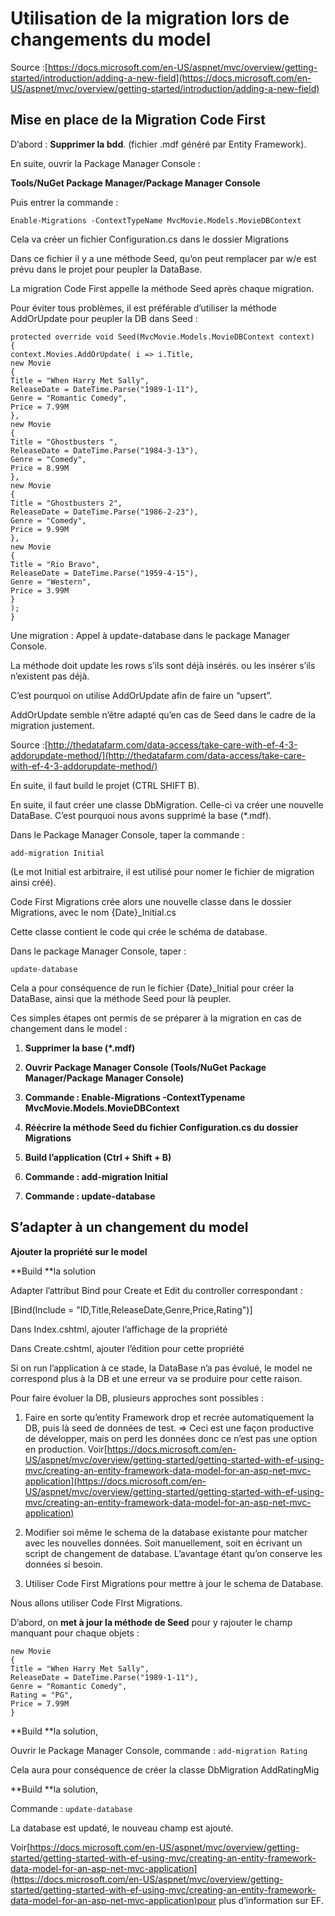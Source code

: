 # Utilisation de la migration lors de changements du model

Source :[https://docs.microsoft.com/en-US/aspnet/mvc/overview/getting-started/introduction/adding-a-new-field](https://docs.microsoft.com/en-US/aspnet/mvc/overview/getting-started/introduction/adding-a-new-field)

## Mise en place de la Migration Code First

D’abord : **Supprimer la bdd**. \(fichier .mdf généré par Entity Framework\).

En suite, ouvrir la Package Manager Console :

**Tools/NuGet Package Manager/Package Manager Console**

Puis entrer la commande :

`Enable-Migrations -ContextTypeName MvcMovie.Models.MovieDBContext`

Cela va créer un fichier Configuration.cs dans le dossier Migrations

Dans ce fichier il y a une méthode Seed, qu’on peut remplacer par w/e est prévu dans le projet pour peupler la DataBase.

La migration Code First appelle la méthode Seed après chaque migration.

Pour éviter tous problèmes, il est préférable d’utiliser la méthode AddOrUpdate pour peupler la DB dans Seed :

```
protected override void Seed(MvcMovie.Models.MovieDBContext context)
{
context.Movies.AddOrUpdate( i => i.Title,
new Movie
{
Title = "When Harry Met Sally",
ReleaseDate = DateTime.Parse("1989-1-11"),
Genre = "Romantic Comedy",
Price = 7.99M
},
new Movie
{
Title = "Ghostbusters ",
ReleaseDate = DateTime.Parse("1984-3-13"),
Genre = "Comedy",
Price = 8.99M
},
new Movie
{
Title = "Ghostbusters 2",
ReleaseDate = DateTime.Parse("1986-2-23"),
Genre = "Comedy",
Price = 9.99M
},
new Movie
{
Title = "Rio Bravo",
ReleaseDate = DateTime.Parse("1959-4-15"),
Genre = "Western",
Price = 3.99M
}
);
}
```

Une migration : Appel à update-database dans le package Manager Console.

La méthode doit update les rows s’ils sont déjà insérés. ou les insérer s’ils n’existent pas déjà.

C’est pourquoi on utilise AddOrUpdate afin de faire un “upsert”.

AddOrUpdate semble n’être adapté qu’en cas de Seed dans le cadre de la migration justement.

Source :[http://thedatafarm.com/data-access/take-care-with-ef-4-3-addorupdate-method/](http://thedatafarm.com/data-access/take-care-with-ef-4-3-addorupdate-method/)

En suite, il faut build le projet \(CTRL SHIFT B\).

En suite, il faut créer une classe DbMigration. Celle-ci va créer une nouvelle DataBase. C’est pourquoi nous avons supprimé la base \(\*.mdf\).

Dans le Package Manager Console, taper la commande :

`add-migration Initial`

\(Le mot Initial est arbitraire, il est utilisé pour nomer le fichier de migration ainsi créé\).

Code First Migrations crée alors une nouvelle classe dans le dossier Migrations, avec le nom {Date}\_Initial.cs

Cette classe contient le code qui crée le schéma de database.

Dans le package Manager Console, taper :

`update-database`

Cela a pour conséquence de run le fichier {Date}\_Initial pour créer la DataBase, ainsi que la méthode Seed pour là peupler.

Ces simples étapes ont permis de se préparer à la migration en cas de changement dans le model :

1. **Supprimer la base \(\*.mdf\)**

2. **Ouvrir Package Manager Console \(Tools/NuGet Package Manager/Package Manager Console\)**

3. **Commande : Enable-Migrations -ContextTypename MvcMovie.Models.MovieDBContext**

4. **Réécrire la méthode Seed du fichier Configuration.cs du dossier Migrations**

5. **Build l’application \(Ctrl + Shift + B\)**

6. **Commande : add-migration Initial**

7. **Commande : update-database**

## S’adapter à un changement du model

**Ajouter la propriété sur le model**

**Build **la solution

Adapter l’attribut Bind pour Create et Edit du controller correspondant :

\[Bind\(Include = "ID,Title,ReleaseDate,Genre,Price,Rating"\)\]

Dans Index.cshtml, ajouter l’affichage de la propriété

Dans Create.cshtml, ajouter l’édition pour cette propriété

Si on run l’application à ce stade, la DataBase n’a pas évolué, le model ne correspond plus à la DB et une erreur va se produire pour cette raison.

Pour faire évoluer la DB, plusieurs approches sont possibles :

1. Faire en sorte qu’entity Framework drop et recrée automatiquement la DB, puis là seed de données de test. ⇒ Ceci est une façon productive de développer, mais on perd les données donc ce n’est pas une option en production. Voir[https://docs.microsoft.com/en-US/aspnet/mvc/overview/getting-started/getting-started-with-ef-using-mvc/creating-an-entity-framework-data-model-for-an-asp-net-mvc-application](https://docs.microsoft.com/en-US/aspnet/mvc/overview/getting-started/getting-started-with-ef-using-mvc/creating-an-entity-framework-data-model-for-an-asp-net-mvc-application)

2. Modifier soi même le schema de la database existante pour matcher avec les nouvelles données. Soit manuellement, soit en écrivant un script de changement de database. L’avantage étant qu’on conserve les données si besoin.

3. Utiliser Code First Migrations pour mettre à jour le schema de Database.

Nous allons utiliser Code FIrst Migrations.

D’abord, on **met à jour la méthode de Seed** pour y rajouter le champ manquant pour chaque objets :

```
new Movie
{
Title = "When Harry Met Sally",
ReleaseDate = DateTime.Parse("1989-1-11"),
Genre = "Romantic Comedy",
Rating = "PG",
Price = 7.99M
}
```

**Build **la solution,

Ouvrir le Package Manager Console, commande : `add-migration Rating`

Cela aura pour conséquence de créer la classe DbMigration AddRatingMig

**Build **la solution,

Commande : `update-database`

La database est updaté, le nouveau champ est ajouté.

Voir[https://docs.microsoft.com/en-US/aspnet/mvc/overview/getting-started/getting-started-with-ef-using-mvc/creating-an-entity-framework-data-model-for-an-asp-net-mvc-application](https://docs.microsoft.com/en-US/aspnet/mvc/overview/getting-started/getting-started-with-ef-using-mvc/creating-an-entity-framework-data-model-for-an-asp-net-mvc-application)pour plus d’information sur EF.

